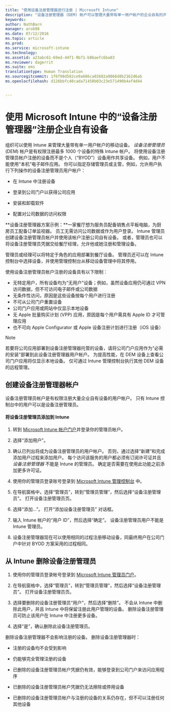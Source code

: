 ```yaml
---
title: "使用设备注册管理器进行注册 | Microsoft Intune"
description: "设备注册管理器 (DEM) 帐户可以管理大量带有单一用户帐户的企业自有的共享移动设备。"
keywords: 
author: NathBarn
manager: arob98
ms.date: 07/12/2016
ms.topic: article
ms.prod: 
ms.service: microsoft-intune
ms.technology: 
ms.assetid: a23abc61-69ed-44f1-9b71-b86aefc6ba03
ms.reviewer: dagerrit
ms.suite: ems
translationtype: Human Translation
ms.sourcegitcommit: 1f6f98d582ce9a686ca02682a9066d8b2162d6ab
ms.openlocfilehash: d126bbfc40cada71458b03c23e571490b4af4d44


---
```



# 使用 Microsoft Intune 中的“设备注册管理器”注册企业自有设备
组织可以使用 Intune 来管理大量带有单一用户帐户的移动设备。 *设备注册管理员* (DEM) 帐户是有权限注册最多 1000 个设备的特殊 Intune 帐户。 将使用设备注册管理员帐户注册的设备而不是个人（“BYOD”）设备用作共享设备。 例如，用户不能使用“本机”电子邮件应用。 你可以指定存储管理员或主管，例如，允许用户执行下列操作的设备注册管理员用户帐户：

-   在 Intune 中注册设备

-   登录到公司门户以获得公司应用

-   安装和卸载软件

-   配置对公司数据的访问权限


**设备注册管理器方案示例：**一家餐厅想为服务员配备销售点平板电脑，为厨房员工配备订单监视器。 员工无需访问公司数据或作为用户登录。 Intune 管理员创建设备注册管理员帐户并使用该帐户注册公司自有设备。 或者，管理员也可以将设备注册管理员凭据交给餐厅经理，允许他或她注册和管理设备。

管理员或经理可以将特定于角色的应用部署到餐厅设备。 管理员还可以在 Intune 控制台中选择设备，并使用管理控制台从移动设备管理中将其停用。

使用设备注册管理员帐户注册的设备具有以下限制：
  - 无特定用户，所有设备均为“无用户”设备；例如，虽然设备应用仍可通过 VPN 访问数据，但不可访问电子邮件或公司数据
  - 无条件性访问，原因是这些设备按每个用户进行注册
  - 不可从公司门户重置设备
  - 公司门户应用或网站中仅显示本地设备
  - 无 Apple 批量购买计划 (VPP) 应用，原因是每个用户需具有 Apple ID 才可管理应用
  - 也不可向 Apple Configurator 或 Apple 设备注册计划进行注册（iOS 设备）

> [!NOTE]
> 若要将公司应用部署到设备注册管理器托管的设备，请将公司门户应用作为“必需的安装”部署到此设备注册管理器用户帐户。
> 为提高性能，在 DEM 设备上查看公司门户应用将仅显示本地设备。 仅可通过 Intune 管理控制台执行其他 DEM 设备的远程管理。

## 创建设备注册管理器帐户
设备注册管理员帐户是有权限注册大量企业自有设备的用户帐户。 只有 Intune 控制台中的用户可以是设备注册管理员。

#### 将设备注册管理员添加到 Intune

1.  转到 [Microsoft Intune 帐户门户](http://go.microsoft.com/fwlink/?LinkId=698854)并登录你的管理员帐户。

2.  选择“添加用户”。

3.  确认已列出将成为设备注册管理员的用户帐户。 否则，通过选择“新建”和完成添加用户过程来添加用户。 每个访问该服务的用户都必须有订阅许可证并且 *设备注册管理器* 不能是 Intune 的管理员。 确定是否需要在使用此功能之前添加更多许可证。

4.  使用你的管理员登录账号登录到 [Microsoft Intune 管理控制台](http://manage.microsoft.com) 中。

5.  在导航窗格中，选择“管理员”，转到“管理员管理”，然后选择“设备注册管理员”。 打开设备注册管理员页。

6.  选择“添加…”。 打开“添加设备注册管理员”  对话框。

7.  输入 Intune 帐户的“用户 ID”，然后选择“确定”。 设备注册管理员用户不能是 Intune 管理员。

8.  设备注册管理器现在可以使用相同的过程注册移动设备，同最终用户在公司门户中针对 BYOD 方案采用的过程相同。

## 从 Intune 删除设备注册管理员

1.  使用你的管理员登录帐号登录到 [Microsoft Intune 管理员门户](http://manage.microsoft.com)。

2.  在导航窗格中，选择“管理员”，转到“管理员管理”，然后选择“设备注册管理员”。 打开设备注册管理员页。

3.  选择要删除的设备注册管理员“用户”，然后选择“删除”。 不会从 Intune 中删除此用户，并且 Intune 中将保留注册此用户管理的设备。 删除设备注册管理员可防止该用户在 Intune 中注册更多设备。

4.  选择“是”，确认删除此设备注册管理员。

删除设备注册管理器不会影响注册的设备。 删除设备注册管理器时：

-   注册的设备均不会受到影响

-   仍能够完全管理注册的设备

-   已删除的设备注册管理员帐户凭据仍有效，能够登录到公司门户来访问应用程序

-   已删除的设备注册管理员帐户凭据仍无法擦除或停用设备

-   已删除的设备注册管理员帐户与注册的设备的关系仍存在，但不可以注册任何其他设备



<!--HONumber=Jul16_HO4-->


